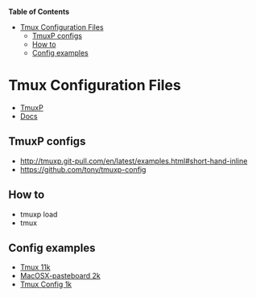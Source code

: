 <!-- START doctoc generated TOC please keep comment here to allow auto update -->
<!-- DON'T EDIT THIS SECTION, INSTEAD RE-RUN doctoc TO UPDATE -->
**Table of Contents**

- [Tmux Configuration Files](#tmux-configuration-files)
  - [TmuxP configs](#tmuxp-configs)
  - [How to](#how-to)
  - [Config examples](#config-examples)

<!-- END doctoc generated TOC please keep comment here to allow auto update -->

# Tmux Configuration Files

- [TmuxP](https://github.com/tmux-python/tmuxp)
- [Docs](http://tmuxp.readthedocs.io/en/latest/)

## TmuxP configs

- http://tmuxp.git-pull.com/en/latest/examples.html#short-hand-inline
- https://github.com/tony/tmuxp-config

## How to

- tmuxp load <config-file>
- tmux

## Config examples

- [Tmux 11k](https://github.com/gpakosz/.tmux)
- [MacOSX-pasteboard 2k](https://github.com/ChrisJohnsen/tmux-MacOSX-pasteboard)
- [Tmux Config 1k](https://github.com/samoshkin/tmux-config)
